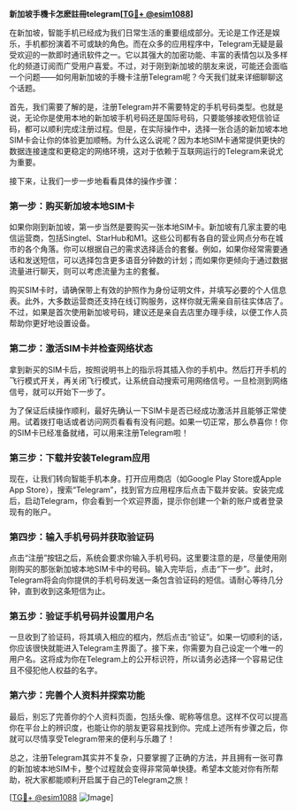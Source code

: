 **新加坡手機卡怎麽註冊telegram[[TG💪+ @esim1088](https://t.me/s/esim1088)]**

在新加坡，智能手机已经成为我们日常生活的重要组成部分。无论是工作还是娱乐，手机都扮演着不可或缺的角色。而在众多的应用程序中，Telegram无疑是最受欢迎的一款即时通讯软件之一。它以其强大的加密功能、丰富的表情包以及多样化的频道订阅而广受用户喜爱。不过，对于刚到新加坡的朋友来说，可能还会面临一个问题——如何用新加坡的手機卡注册Telegram呢？今天我们就来详细聊聊这个话题。

首先，我们需要了解的是，注册Telegram并不需要特定的手机号码类型。也就是说，无论你是使用本地的新加坡手机号码还是国际号码，只要能够接收短信验证码，都可以顺利完成注册过程。但是，在实际操作中，选择一张合适的新加坡本地SIM卡会让你的体验更加顺畅。为什么这么说呢？因为本地SIM卡通常提供更快的数据连接速度和更稳定的网络环境，这对于依赖于互联网运行的Telegram来说尤为重要。

接下来，让我们一步一步地看看具体的操作步骤：

### 第一步：购买新加坡本地SIM卡

如果你刚到新加坡，第一步当然是要购买一张本地SIM卡。新加坡有几家主要的电信运营商，包括Singtel、StarHub和M1。这些公司都有各自的营业网点分布在城市的各个角落。你可以根据自己的需求选择适合的套餐。例如，如果你经常需要通话和发送短信，可以选择包含更多语音分钟数的计划；而如果你更倾向于通过数据流量进行聊天，则可以考虑流量为主的套餐。

购买SIM卡时，请确保带上有效的护照作为身份证明文件，并填写必要的个人信息表。此外，大多数运营商还支持在线订购服务，这样你就无需亲自前往实体店了。不过，如果是首次使用新加坡号码，建议还是亲自去店里办理手续，以便工作人员帮助你更好地设置设备。

### 第二步：激活SIM卡并检查网络状态

拿到新买的SIM卡后，按照说明书上的指示将其插入你的手机中。然后打开手机的飞行模式开关，再关闭飞行模式，让系统自动搜索可用网络信号。一旦检测到网络信号，就可以开始下一步了。

为了保证后续操作顺利，最好先确认一下SIM卡是否已经成功激活并且能够正常使用。试着拨打电话或者访问网页看看有没有问题。如果一切正常，那么恭喜你！你的SIM卡已经准备就绪，可以用来注册Telegram啦！

### 第三步：下载并安装Telegram应用

现在，让我们转向智能手机本身。打开应用商店（如Google Play Store或Apple App Store），搜索“Telegram”，找到官方应用程序后点击下载并安装。安装完成后，启动Telegram，你会看到一个欢迎界面，提示你创建一个新的账户或者登录现有的账户。

### 第四步：输入手机号码并获取验证码

点击“注册”按钮之后，系统会要求你输入手机号码。这里要注意的是，尽量使用刚刚购买的那张新加坡本地SIM卡中的号码。输入完毕后，点击“下一步”。此时，Telegram将会向你提供的手机号码发送一条包含验证码的短信。请耐心等待几分钟，直到收到这条短信为止。

### 第五步：验证手机号码并设置用户名

一旦收到了验证码，将其填入相应的框内，然后点击“验证”。如果一切顺利的话，你应该很快就能进入Telegram主界面了。接下来，你需要为自己设定一个唯一的用户名。这将成为你在Telegram上的公开标识符，所以请务必选择一个容易记住且不侵犯他人权益的名字。

### 第六步：完善个人资料并探索功能

最后，别忘了完善你的个人资料页面，包括头像、昵称等信息。这样不仅可以提高你在平台上的辨识度，也能让你的朋友更容易找到你。完成上述所有步骤之后，你就可以尽情享受Telegram带来的便利与乐趣了！

总之，注册Telegram其实并不复杂，只要掌握了正确的方法，并且拥有一张可靠的新加坡本地SIM卡，整个过程就会变得非常简单快捷。希望本文能对你有所帮助，祝大家都能顺利开启属于自己的Telegram之旅！

[[TG💪+ @esim1088](https://t.me/s/esim1088) ![Image](https://i.postimg.cc/4NQfJmqS/Snipaste-2025-05-13-00-14-12.png)]